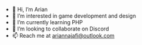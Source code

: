 - 👋 Hi, I’m Arian
- 👀 I’m interested in game development and design
- 🌱 I’m currently learning PHP
- 💞️ I’m looking to collaborate on Discord
- 📫 Reach me at ariannajafi@outlook.com

<!---
aryna93/aryna93 is a ✨ special ✨ repository because its `README.md` (this file) appears on your GitHub profile.
You can click the Preview link to take a look at your changes.
--->
